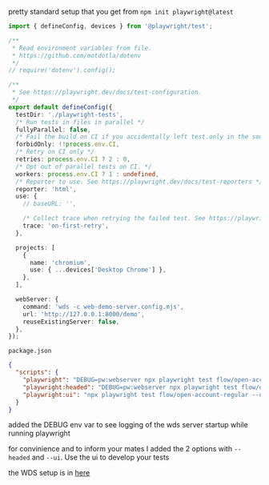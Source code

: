 pretty standard setup that you get from `npm init playwright@latest`

```typescript
import { defineConfig, devices } from '@playwright/test';

/**
 * Read environment variables from file.
 * https://github.com/motdotla/dotenv
 */
// require('dotenv').config();

/**
 * See https://playwright.dev/docs/test-configuration.
 */
export default defineConfig({
  testDir: './playwright-tests',
  /* Run tests in files in parallel */
  fullyParallel: false,
  /* Fail the build on CI if you accidentally left test.only in the source code. */
  forbidOnly: !!process.env.CI,
  /* Retry on CI only */
  retries: process.env.CI ? 2 : 0,
  /* Opt out of parallel tests on CI. */
  workers: process.env.CI ? 1 : undefined,
  /* Reporter to use. See https://playwright.dev/docs/test-reporters */
  reporter: 'html',
  use: {
    // baseURL: '',

    /* Collect trace when retrying the failed test. See https://playwright.dev/docs/trace-viewer */
    trace: 'on-first-retry',
  },

  projects: [
    {
      name: 'chromium',
      use: { ...devices['Desktop Chrome'] },
    },
  ],

  webServer: {
    command: 'wds -c web-demo-server.config.mjs',
    url: 'http://127.0.0.1:8000/demo',
    reuseExistingServer: false,
  },
});
```

`package.json`
```json
{
  "scripts": {
    "playwright": "DEBUG=pw:webserver npx playwright test flow/open-account-regular ",
    "playwright:headed": "DEBUG=pw:webserver npx playwright test flow/open-account-regular --headed",
    "playwright:ui": "npx playwright test flow/open-account-regular --ui",
  }
}
```
added the DEBUG env var to see logging of the wds server startup while running playwright

for convinience and to inform your mates I added the 2 options with `--headed` and `--ui`. Use the ui to develop your tests

the WDS setup is in [here](web-dev-server.md)

